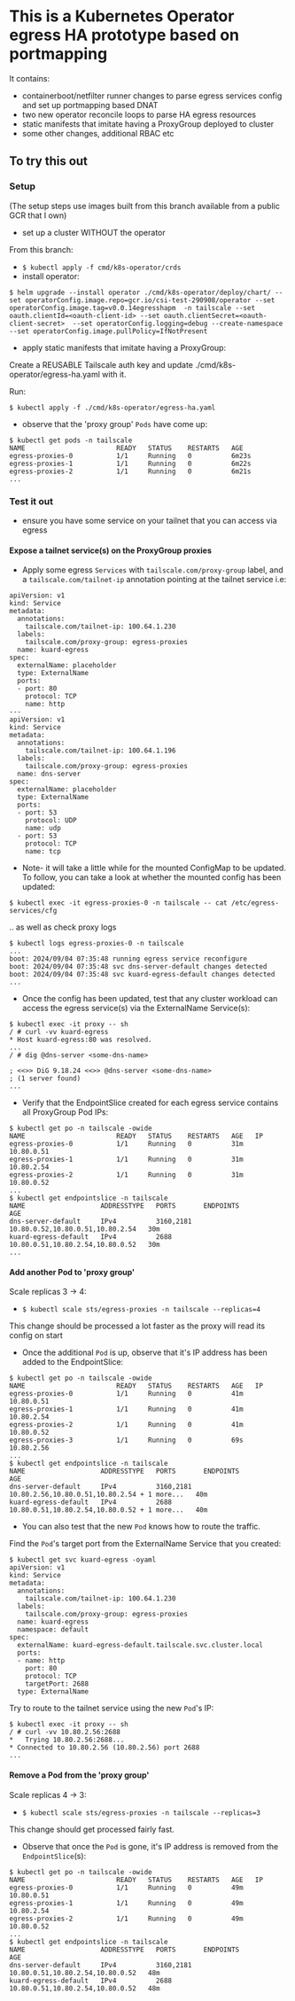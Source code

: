 # This is a Kubernetes Operator egress HA prototype based on portmapping

It contains:
- containerboot/netfilter runner changes to parse egress services config and set up portmapping based DNAT
- two new operator reconcile loops to parse HA egress resources
- static manifests that imitate having a ProxyGroup deployed to cluster
- some other changes, additional RBAC etc

## To try this out

### Setup

(The setup steps use images built from this branch available from a public GCR that I own)

- set up a cluster WITHOUT the operator

From this branch:
- `$ kubectl apply -f cmd/k8s-operator/crds`
- install operator:
```
$ helm upgrade --install operator ./cmd/k8s-operator/deploy/chart/ --set operatorConfig.image.repo=gcr.io/csi-test-290908/operator --set operatorConfig.image.tag=v0.0.14egresshapm  -n tailscale --set oauth.clientId=<oauth-client-id> --set oauth.clientSecret=<oauth-client-secret>  --set operatorConfig.logging=debug --create-namespace --set operatorConfig.image.pullPolicy=IfNotPresent
```
- apply static manifests that imitate having a ProxyGroup:

Create a REUSABLE Tailscale auth key and update ./cmd/k8s-operator/egress-ha.yaml with it.

Run:

```
$ kubectl apply -f ./cmd/k8s-operator/egress-ha.yaml
```
- observe that the 'proxy group' `Pods` have come up:
```
$ kubectl get pods -n tailscale
NAME                       READY   STATUS    RESTARTS   AGE
egress-proxies-0           1/1     Running   0          6m23s
egress-proxies-1           1/1     Running   0          6m22s
egress-proxies-2           1/1     Running   0          6m21s
...
```

### Test it out

- ensure you have some service on your tailnet that you can access via egress

#### Expose a tailnet service(s) on the ProxyGroup proxies

- Apply some egress `Services` with `tailscale.com/proxy-group` label, and a `tailscale.com/tailnet-ip` annotation pointing at the tailnet service i.e:

```
apiVersion: v1
kind: Service
metadata:
  annotations:
    tailscale.com/tailnet-ip: 100.64.1.230
  labels:
    tailscale.com/proxy-group: egress-proxies
  name: kuard-egress
spec:
  externalName: placeholder
  type: ExternalName
  ports:
  - port: 80
    protocol: TCP
    name: http
---
apiVersion: v1
kind: Service
metadata:
  annotations:
    tailscale.com/tailnet-ip: 100.64.1.196
  labels:
    tailscale.com/proxy-group: egress-proxies
  name: dns-server
spec:
  externalName: placeholder
  type: ExternalName
  ports:
  - port: 53
    protocol: UDP
    name: udp
  - port: 53
    protocol: TCP
    name: tcp
```

- Note- it will take a little while for the mounted ConfigMap to be updated.
To follow, you can take a look at whether the mounted config has been updated:
```
$ kubectl exec -it egress-proxies-0 -n tailscale -- cat /etc/egress-services/cfg

```
.. as well as check proxy logs
```
$ kubectl logs egress-proxies-0 -n tailscale
...
boot: 2024/09/04 07:35:48 running egress service reconfigure
boot: 2024/09/04 07:35:48 svc dns-server-default changes detected
boot: 2024/09/04 07:35:48 svc kuard-egress-default changes detected
...

```

- Once the config has been updated, test that any cluster workload can access the egress service(s)
via the ExternalName Service(s):

```
$ kubectl exec -it proxy -- sh
/ # curl -vv kuard-egress
* Host kuard-egress:80 was resolved.
...
/ # dig @dns-server <some-dns-name>

; <<>> DiG 9.18.24 <<>> @dns-server <some-dns-name> 
; (1 server found)
...
```

- Verify that the EndpointSlice created for each egress service contains all ProxyGroup Pod IPs:

```
$ kubectl get po -n tailscale -owide
NAME                       READY   STATUS    RESTARTS   AGE   IP           
egress-proxies-0           1/1     Running   0          31m   10.80.0.51
egress-proxies-1           1/1     Running   0          31m   10.80.2.54
egress-proxies-2           1/1     Running   0          31m   10.80.0.52
...
$ kubectl get endpointslice -n tailscale
NAME                   ADDRESSTYPE   PORTS       ENDPOINTS                          AGE
dns-server-default     IPv4          3160,2181   10.80.0.52,10.80.0.51,10.80.2.54   30m
kuard-egress-default   IPv4          2688        10.80.0.51,10.80.2.54,10.80.0.52   30m
...
```

#### Add another Pod to 'proxy group'

Scale replicas 3 -> 4:

- `$ kubectl scale sts/egress-proxies -n tailscale --replicas=4`

This change should be processed a lot faster as the proxy will read its config on start

- Once the additional `Pod` is up, observe that it's IP address has been added to the EndpointSlice:

```
$ kubectl get po -n tailscale -owide
NAME                       READY   STATUS    RESTARTS   AGE   IP           
egress-proxies-0           1/1     Running   0          41m   10.80.0.51   
egress-proxies-1           1/1     Running   0          41m   10.80.2.54   
egress-proxies-2           1/1     Running   0          41m   10.80.0.52   
egress-proxies-3           1/1     Running   0          69s   10.80.2.56   
...
$ kubectl get endpointslice -n tailscale
NAME                   ADDRESSTYPE   PORTS       ENDPOINTS                                      AGE
dns-server-default     IPv4          3160,2181   10.80.2.56,10.80.0.51,10.80.2.54 + 1 more...   40m
kuard-egress-default   IPv4          2688        10.80.0.51,10.80.2.54,10.80.0.52 + 1 more...   40m 
```

- You can also test that the new `Pod` knows how to route the traffic.

Find the `Pod`'s target port from the ExternalName Service that you created:

```
$ kubectl get svc kuard-egress -oyaml
apiVersion: v1
kind: Service
metadata:
  annotations:
    tailscale.com/tailnet-ip: 100.64.1.230
  labels:
    tailscale.com/proxy-group: egress-proxies
  name: kuard-egress
  namespace: default
spec:
  externalName: kuard-egress-default.tailscale.svc.cluster.local
  ports:
  - name: http
    port: 80
    protocol: TCP
    targetPort: 2688
  type: ExternalName
```
Try to route to the tailnet service using the new `Pod`'s IP:

```
$ kubectl exec -it proxy -- sh
/ # curl -vv 10.80.2.56:2688
*   Trying 10.80.2.56:2688...
* Connected to 10.80.2.56 (10.80.2.56) port 2688
...
```

#### Remove a Pod from the 'proxy group'

Scale replicas 4 -> 3:

- `$ kubectl scale sts/egress-proxies -n tailscale --replicas=3`

This change should get processed fairly fast.

- Observe that once the `Pod` is gone, it's IP address is removed from the `EndpointSlice`(s):

```
$ kubectl get po -n tailscale -owide
NAME                       READY   STATUS    RESTARTS   AGE   IP           
egress-proxies-0           1/1     Running   0          49m   10.80.0.51   
egress-proxies-1           1/1     Running   0          49m   10.80.2.54   
egress-proxies-2           1/1     Running   0          49m   10.80.0.52   
...
$ kubectl get endpointslice -n tailscale
NAME                   ADDRESSTYPE   PORTS       ENDPOINTS                          AGE
dns-server-default     IPv4          3160,2181   10.80.0.51,10.80.2.54,10.80.0.52   48m
kuard-egress-default   IPv4          2688        10.80.0.51,10.80.2.54,10.80.0.52   48m 
```
